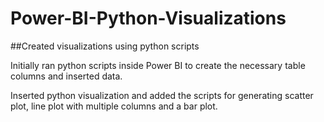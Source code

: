 # Power-BI-Python-Visualizations

##Created visualizations using python scripts

Initially ran python scripts inside Power BI to create the necessary table columns and inserted data.

Inserted python visualization and added the scripts for generating scatter plot, line plot with multiple columns and a bar plot.

